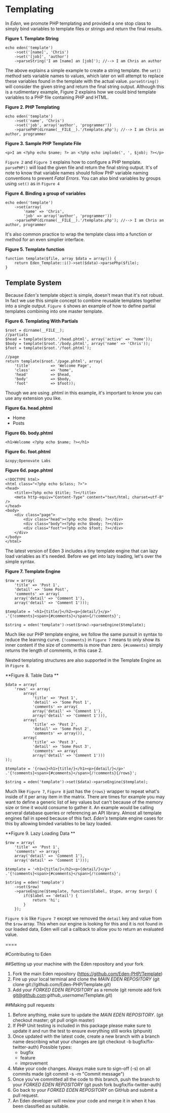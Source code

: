 # Templating

In *Eden*, we promote PHP templating and provided a one stop class to simply bind variables to template files or strings and return the final results.

**Figure 1. Template String**

	echo eden('template')
		->set('[name]', 'Chris')
		->set('[job]', 'author')
		->parseString('I am [name] an [job]'); //--> I am Chris an author

The above explains a simple example to create a string template. the `set()` method sets variable names to values, which later on will attempt to replace these variables found in the template with the actual value. `parseString()` will consider the given string and return the final string output. Although this is a rudimentary example, Figure 2 explains how we could bind template variables to a PHP file containing PHP and HTML.

**Figure 2. PHP Templating**

	echo eden('template')
		->set('name', 'Chris')
		->set('job', array('author', 'programmer'))
		->parsePHP(dirname(__FILE__).'/template.php'); //--> I am Chris an author, programmer

**Figure 3. Sample PHP Template File**

	<p>I am <?php echo $name; ?> an <?php echo implode(', ', $job); ?></p>

`Figure 2` and `Figure 3` explains how to configure a PHP template. `parsePHP()` will load the given file and return the final string output. It's of note to know that variable names should follow PHP variable naming conventions to prevent *Fatal Errors*. You can also bind variables by groups using `set()` as in `Figure 4`

**Figure 4. Binding a group of variables**

	echo eden('template')
		->set(array(
			'name' => 'Chris',
			'job' => array('author', 'programmer'))
		->parsePHP(dirname(__FILE__).'/template.php'); //--> I am Chris an author, programmer

It's also common practice to wrap the template class into a function or method for an even simplier interface.

**Figure 5. Template function**

	function template($file, array $data = array()) {
		return Eden_Template::i()->set($data)->parsePhp($file);
	}

## Template System

Because *Eden's* template object is simple, doesn't mean that it's not robust. In fact we use this simple concept to combine reusable templates together into a single output. `Figure 6` shows an example of how to define partial templates combining into one master template.

**Figure 6. Templating With Partials**
  
	$root = dirname(__FILE__);
	//partials
	$head = template($root.'/head.phtml', array('active' => 'home'));
	$body = template($root.'/body.phtml', array('name' => 'Chris'));
	$foot = template($root.'/foot.phtml');
	 
	//page
	return template($root.'/page.phtml', array(
		'title'         => 'Welcome Page',
		'class'         => 'home',
		'head'          => $head,
		'body'          => $body,
		'foot'          => $foot));

Though we are using .phtml in this example, it's important to know you can use any extension you like.

**Figure 6a. head.phtml**
	<ul>
		<li class="<?php echo $active=='home' ? 'active':NULL; ?>">Home</li>
		<li class="<?php echo $active=='posts' ? 'active':NULL; ?>">Posts</li>
	</ul>

**Figure 6b. body.phtml**

	<h1>Welcome <?php echo $name; ?></h1>

**Figure 6c. foot.phtml**

	&copy;Openovate Labs

**Figure 6d. page.phtml**

	<!DOCTYPE html>
	<html class="<?php echo $class; ?>">
	<head>
		<title><?php echo $title; ?></title>
		<meta http-equiv="Content-Type" content="text/html; charset=utf-8" />
	</head>
	<body>
		<div class="page">
			<div class="head"><?php echo $head; ?></div>
			<div class="body"><?php echo $body; ?></div>
			<div class="foot"><?php echo $foot; ?></div>
		</div>
	</body>
	</html>
	
The latest version of Eden 3 includes a tiny template engine that can lazy load variables as it's needed. Before we get into lazy loading, let's over the simple syntax.

**Figure 7. Template Engine**

	$row = array(
		'title' => 'Post 1', 
		'detail' => 'Some Post',
		'comments' => array(
		array('detail' => 'Comment 1'),
		array('detail' => 'Comment 1')));
	
	$template = '<h1>{title/}</h2><p>{detail/}</p>'
	.'{!comments}<span>{#comments}</span>{/!comments}';
	
	$string = eden('template')->set($row)->parseEngine($template);

Much like our PHP template engine, we follow the same pursuit in syntax to reduce the learning curve. `{!comments}` in `Figure 7` means to only show its inner content if the size of comments is more than zero. `{#comments}` simply returns the length of comments, in this case 2. 

Nested templating structures are also supported in the Template Engine as in `Figure 8`.

**Figure 8. Table Data **	
	
	$data = array(
		'rows' => array(
			array(
				'title' => 'Post 1', 
				'detail' => 'Some Post 1',
				'comments' => array(
				array('detail' => 'Comment 1'),
				array('detail' => 'Comment 1'))),
			array(
				'title' => 'Post 2', 
				'detail' => 'Some Post 2',
				'comments' => array()),
			array(
				'title' => 'Post 3', 
				'detail' => 'Some Post 3',
				'comments' => array(
				array('detail' => 'Comment 1')))
	));
	
	$template = '{rows}<h1>{title/}</h1><p>{detail/}</p>'
	.'{!comments}<span>{#comments}</span>{/!comments}{/rows}';
	
	$string = eden('template')->set($data)->parseEngine($template);

Much like `Figure 7`, `Figure 8` just has the `{rows}` wrapper to repeat what's inside of it per array item in the matrix. There are times for example you may want to define a generic list of key values but can't because of the memory size or time it would consume to gather it. An example would be calling serveral database queries or referencing an API library. Almost all template engines fail in speed because of this fact. *Eden's* template engine cases for this by allowing binded variables to be lazy loaded.

**Figure 9. Lazy Loading Data **
	
	$row = array(
		'title' => 'Post 1', 
		'comments' => array(
		array('detail' => 'Comment 1'),
		array('detail' => 'Comment 1')));
	
	$template = '<h1>{title/}</h2><p>{detail/}</p>'
	.'{!comments}<span>{#comments}</span>{/!comments}';
	
	$string = eden('template')
		->set($row)
		->parseEngine($template, function($label, $type, array $args) {
			if($label == 'detail') {
				return 'hi';
			}
		});

`Figure 9` is like `Figure 7` except we removed the `detail` key and value from the `$row` array. This when our engine is looking for this and it is not found in our loaded data, Eden will call a callback to allow you to return an evaluated value.

====

#Contributing to Eden

##Setting up your machine with the Eden repository and your fork

1. Fork the main Eden repository (https://github.com/Eden-PHP/Template)
2. Fire up your local terminal and clone the *MAIN EDEN REPOSITORY* (git clone git://github.com/Eden-PHP/Template.git)
3. Add your *FORKED EDEN REPOSITORY* as a remote (git remote add fork git@github.com:*github_username*/Template.git)

##Making pull requests

1. Before anything, make sure to update the *MAIN EDEN REPOSITORY*. (git checkout master; git pull origin master)
2. If PHP Unit testing is included in this package please make sure to update it and run the test to ensure everything still works (phpunit)
3. Once updated with the latest code, create a new branch with a branch name describing what your changes are (git checkout -b bugfix/fix-twitter-auth)
    Possible types:
    - bugfix
    - feature
    - improvement
4. Make your code changes. Always make sure to sign-off (-s) on all commits made (git commit -s -m "Commit message")
5. Once you've committed all the code to this branch, push the branch to your *FORKED EDEN REPOSITORY* (git push fork bugfix/fix-twitter-auth)
6. Go back to your *FORKED EDEN REPOSITORY* on GitHub and submit a pull request.
7. An Eden developer will review your code and merge it in when it has been classified as suitable.